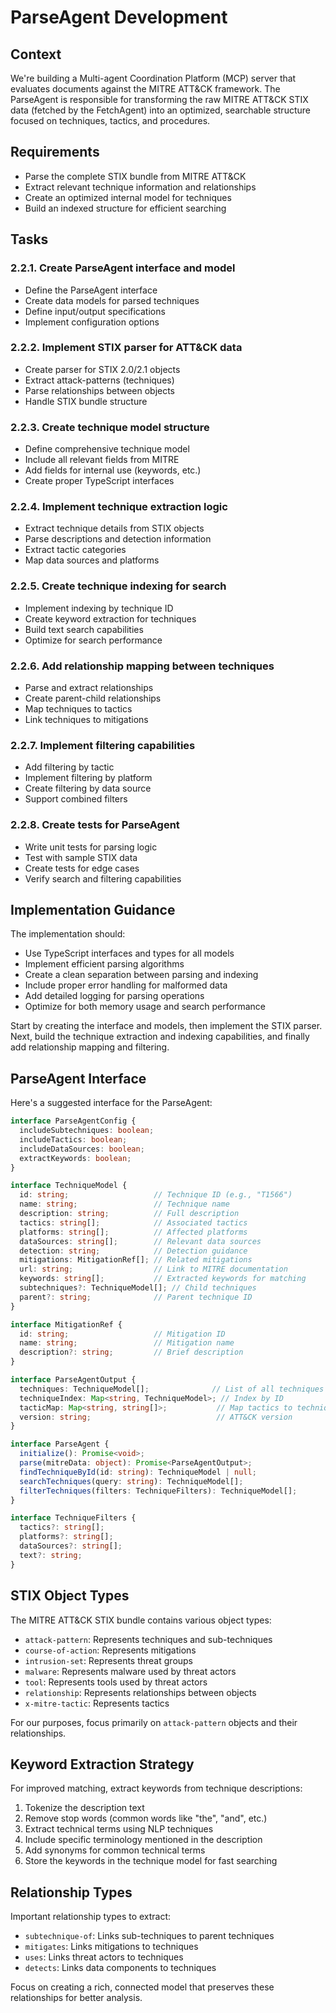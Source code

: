 # ParseAgent Development

## Context
We're building a Multi-agent Coordination Platform (MCP) server that evaluates documents against the MITRE ATT&CK framework. The ParseAgent is responsible for transforming the raw MITRE ATT&CK STIX data (fetched by the FetchAgent) into an optimized, searchable structure focused on techniques, tactics, and procedures.

## Requirements
- Parse the complete STIX bundle from MITRE ATT&CK
- Extract relevant technique information and relationships
- Create an optimized internal model for techniques
- Build an indexed structure for efficient searching

## Tasks

### 2.2.1. Create ParseAgent interface and model
- Define the ParseAgent interface
- Create data models for parsed techniques
- Define input/output specifications
- Implement configuration options

### 2.2.2. Implement STIX parser for ATT&CK data
- Create parser for STIX 2.0/2.1 objects
- Extract attack-patterns (techniques)
- Parse relationships between objects
- Handle STIX bundle structure

### 2.2.3. Create technique model structure
- Define comprehensive technique model
- Include all relevant fields from MITRE
- Add fields for internal use (keywords, etc.)
- Create proper TypeScript interfaces

### 2.2.4. Implement technique extraction logic
- Extract technique details from STIX objects
- Parse descriptions and detection information
- Extract tactic categories
- Map data sources and platforms

### 2.2.5. Create technique indexing for search
- Implement indexing by technique ID
- Create keyword extraction for techniques
- Build text search capabilities
- Optimize for search performance

### 2.2.6. Add relationship mapping between techniques
- Parse and extract relationships
- Create parent-child relationships
- Map techniques to tactics
- Link techniques to mitigations

### 2.2.7. Implement filtering capabilities
- Add filtering by tactic
- Implement filtering by platform
- Create filtering by data source
- Support combined filters

### 2.2.8. Create tests for ParseAgent
- Write unit tests for parsing logic
- Test with sample STIX data
- Create tests for edge cases
- Verify search and filtering capabilities

## Implementation Guidance

The implementation should:
- Use TypeScript interfaces and types for all models
- Implement efficient parsing algorithms
- Create a clean separation between parsing and indexing
- Include proper error handling for malformed data
- Add detailed logging for parsing operations
- Optimize for both memory usage and search performance

Start by creating the interface and models, then implement the STIX parser. Next, build the technique extraction and indexing capabilities, and finally add relationship mapping and filtering.

## ParseAgent Interface

Here's a suggested interface for the ParseAgent:

```typescript
interface ParseAgentConfig {
  includeSubtechniques: boolean;
  includeTactics: boolean;
  includeDataSources: boolean;
  extractKeywords: boolean;
}

interface TechniqueModel {
  id: string;                   // Technique ID (e.g., "T1566")
  name: string;                 // Technique name
  description: string;          // Full description
  tactics: string[];            // Associated tactics
  platforms: string[];          // Affected platforms
  dataSources: string[];        // Relevant data sources
  detection: string;            // Detection guidance
  mitigations: MitigationRef[]; // Related mitigations
  url: string;                  // Link to MITRE documentation
  keywords: string[];           // Extracted keywords for matching
  subtechniques?: TechniqueModel[]; // Child techniques
  parent?: string;              // Parent technique ID
}

interface MitigationRef {
  id: string;                   // Mitigation ID
  name: string;                 // Mitigation name
  description?: string;         // Brief description
}

interface ParseAgentOutput {
  techniques: TechniqueModel[];              // List of all techniques
  techniqueIndex: Map<string, TechniqueModel>; // Index by ID
  tacticMap: Map<string, string[]>;           // Map tactics to technique IDs
  version: string;                            // ATT&CK version
}

interface ParseAgent {
  initialize(): Promise<void>;
  parse(mitreData: object): Promise<ParseAgentOutput>;
  findTechniqueById(id: string): TechniqueModel | null;
  searchTechniques(query: string): TechniqueModel[];
  filterTechniques(filters: TechniqueFilters): TechniqueModel[];
}

interface TechniqueFilters {
  tactics?: string[];
  platforms?: string[];
  dataSources?: string[];
  text?: string;
}
```

## STIX Object Types

The MITRE ATT&CK STIX bundle contains various object types:

- `attack-pattern`: Represents techniques and sub-techniques
- `course-of-action`: Represents mitigations
- `intrusion-set`: Represents threat groups
- `malware`: Represents malware used by threat actors
- `tool`: Represents tools used by threat actors
- `relationship`: Represents relationships between objects
- `x-mitre-tactic`: Represents tactics

For our purposes, focus primarily on `attack-pattern` objects and their relationships.

## Keyword Extraction Strategy

For improved matching, extract keywords from technique descriptions:

1. Tokenize the description text
2. Remove stop words (common words like "the", "and", etc.)
3. Extract technical terms using NLP techniques
4. Include specific terminology mentioned in the description
5. Add synonyms for common technical terms
6. Store the keywords in the technique model for fast searching

## Relationship Types

Important relationship types to extract:

- `subtechnique-of`: Links sub-techniques to parent techniques
- `mitigates`: Links mitigations to techniques
- `uses`: Links threat actors to techniques
- `detects`: Links data components to techniques

Focus on creating a rich, connected model that preserves these relationships for better analysis.
